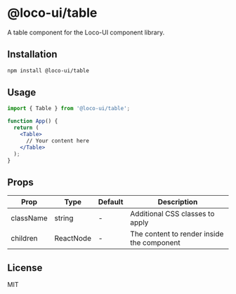 # @loco-ui/table

A table component for the Loco-UI component library.

## Installation

```bash
npm install @loco-ui/table
```

## Usage

```jsx
import { Table } from '@loco-ui/table';

function App() {
  return (
    <Table>
      // Your content here
    </Table>
  );
}
```

## Props

| Prop | Type | Default | Description |
|------|------|---------|-------------|
| className | string | - | Additional CSS classes to apply |
| children | ReactNode | - | The content to render inside the component |

## License

MIT
